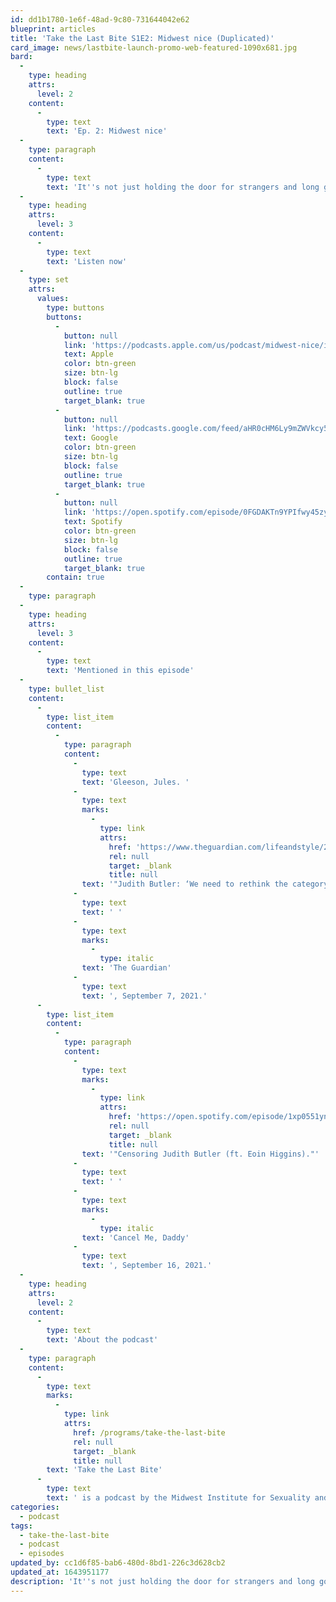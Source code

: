 ```yaml
---
id: dd1b1780-1e6f-48ad-9c80-731644042e62
blueprint: articles
title: 'Take the Last Bite S1E2: Midwest nice (Duplicated)'
card_image: news/lastbite-launch-promo-web-featured-1090x681.jpg
bard:
  -
    type: heading
    attrs:
      level: 2
    content:
      -
        type: text
        text: 'Ep. 2: Midwest nice'
  -
    type: paragraph
    content:
      -
        type: text
        text: 'It''s not just holding the door for strangers and long goodbyes. What is "Midwest nice" and why does it cause barriers to communication, boundaries, and relationships?'
  -
    type: heading
    attrs:
      level: 3
    content:
      -
        type: text
        text: 'Listen now'
  -
    type: set
    attrs:
      values:
        type: buttons
        buttons:
          -
            button: null
            link: 'https://podcasts.apple.com/us/podcast/midwest-nice/id1582890778?i=1000535272041'
            text: Apple
            color: btn-green
            size: btn-lg
            block: false
            outline: true
            target_blank: true
          -
            button: null
            link: 'https://podcasts.google.com/feed/aHR0cHM6Ly9mZWVkcy50cmFuc2lzdG9yLmZtL3Rha2UtdGhlLWxhc3QtYml0ZQ/episode/MjRmYzYxMDAtYjU3My00YTRmLWJhODQtYTE5N2Q1OTBkN2Uy?sa=X&ved=0CAUQkfYCahcKEwjogOD6vv_yAhUAAAAAHQAAAAAQAQ'
            text: Google
            color: btn-green
            size: btn-lg
            block: false
            outline: true
            target_blank: true
          -
            button: null
            link: 'https://open.spotify.com/episode/0FGDAKTn9YPIfwy45zy9ut'
            text: Spotify
            color: btn-green
            size: btn-lg
            block: false
            outline: true
            target_blank: true
        contain: true
  -
    type: paragraph
  -
    type: heading
    attrs:
      level: 3
    content:
      -
        type: text
        text: 'Mentioned in this episode'
  -
    type: bullet_list
    content:
      -
        type: list_item
        content:
          -
            type: paragraph
            content:
              -
                type: text
                text: 'Gleeson, Jules. '
              -
                type: text
                marks:
                  -
                    type: link
                    attrs:
                      href: 'https://www.theguardian.com/lifeandstyle/2021/sep/07/judith-butler-interview-gender'
                      rel: null
                      target: _blank
                      title: null
                text: '"Judith Butler: ‘We need to rethink the category of woman.''"'
              -
                type: text
                text: ' '
              -
                type: text
                marks:
                  -
                    type: italic
                text: 'The Guardian'
              -
                type: text
                text: ', September 7, 2021.'
      -
        type: list_item
        content:
          -
            type: paragraph
            content:
              -
                type: text
                marks:
                  -
                    type: link
                    attrs:
                      href: 'https://open.spotify.com/episode/1xp0551ynLl53OR1uNdBN2?si=f48bc4f37e9a49c3'
                      rel: null
                      target: _blank
                      title: null
                text: '"Censoring Judith Butler (ft. Eoin Higgins)."'
              -
                type: text
                text: ' '
              -
                type: text
                marks:
                  -
                    type: italic
                text: 'Cancel Me, Daddy'
              -
                type: text
                text: ', September 16, 2021.'
  -
    type: heading
    attrs:
      level: 2
    content:
      -
        type: text
        text: 'About the podcast'
  -
    type: paragraph
    content:
      -
        type: text
        marks:
          -
            type: link
            attrs:
              href: /programs/take-the-last-bite
              rel: null
              target: _blank
              title: null
        text: 'Take the Last Bite'
      -
        type: text
        text: ' is a podcast by the Midwest Institute for Sexuality and Gender Diversity. It''s a direct counter to the Midwest Nice mentality— highlighting advocacy and activism by queer/trans communities in the Midwest region. Through each episode, we''re aiming to unearth the often disregarded and unacknowledged contributions of queer and trans folks to social change through interviews, casual conversations and reflections on Midwest queer time, space, and place. '
categories:
  - podcast
tags:
  - take-the-last-bite
  - podcast
  - episodes
updated_by: cc1d6f85-bab6-480d-8bd1-226c3d628cb2
updated_at: 1643951177
description: 'It''s not just holding the door for strangers and long goodbyes. What is "Midwest nice" and why does it cause barriers to communication, boundaries, and relationships?'
---
```

